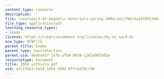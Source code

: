 ```yaml
---
content_type: resource
description: ''
file: /courses/3-45-magnetic-materials-spring-2004/a3c1fbb21a19195534626ffce2fdcc36_2004_withsoln.pdf
file_type: application/pdf
learning_resource_types:
- Exams
license: https://creativecommons.org/licenses/by-nc-sa/4.0/
ocw_type: OCWFile
parent_title: Exams
parent_type: CourseSection
parent_uid: de86ae57-1a7b-a7b8-8938-c263a907b65a
resourcetype: Document
title: 2004_withsoln.pdf
uid: a3c1fbb2-1a19-1955-3462-6ffce2fdcc36
---
```

